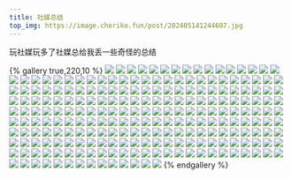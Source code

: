 ```yaml
---
title: 社媒总结
top_img: https://image.cheriko.fun/post/202405141244607.jpg
---
```


玩社媒玩多了社媒总给我丢一些奇怪的总结

{% gallery true,220,10 %}
![](https://image.cheriko.fun/post/202405141606449.jpg)
![](https://image.cheriko.fun/post/202405141606448.jpg)
![](https://image.cheriko.fun/post/202405141606683.jpg)
![](https://image.cheriko.fun/post/202405141606684.jpg)
![](https://image.cheriko.fun/post/202405141606685.jpg)
![](https://image.cheriko.fun/post/202405141606686.jpg)
![](https://image.cheriko.fun/post/202405141606687.jpg)
![](https://image.cheriko.fun/post/202405141606688.jpg)
![](https://image.cheriko.fun/post/202405141606446.jpg)
![](https://image.cheriko.fun/post/202405141606447.jpg)
![](https://image.cheriko.fun/post/202405141606460.jpg)
![](https://image.cheriko.fun/post/202405141606461.jpg)
![](https://image.cheriko.fun/post/202405141606455.jpg)
![](https://image.cheriko.fun/post/202405141606456.jpg)
![](https://image.cheriko.fun/post/202405141606457.jpg)
![](https://image.cheriko.fun/post/202405141606458.jpg)
![](https://image.cheriko.fun/post/202405141606452.jpg)
![](https://image.cheriko.fun/post/202405141606459.jpg)
![](https://image.cheriko.fun/post/202405141606453.jpg)
![](https://image.cheriko.fun/post/202405141606454.jpg)
![](https://image.cheriko.fun/post/202405141606450.jpg)
![](https://image.cheriko.fun/post/202405141606451.jpg)
![](https://image.cheriko.fun/post/202405141606472.jpg)
![](https://image.cheriko.fun/post/202405141606473.jpg)
![](https://image.cheriko.fun/post/202405141606474.jpg)
![](https://image.cheriko.fun/post/202405141606470.jpg)
![](https://image.cheriko.fun/post/202405141606471.jpg)
![](https://image.cheriko.fun/post/202405141606467.jpg)
![](https://image.cheriko.fun/post/202405141606468.jpg)
![](https://image.cheriko.fun/post/202405141606466.jpg)
![](https://image.cheriko.fun/post/202405141606464.jpg)
![](https://image.cheriko.fun/post/202405141606465.jpg)
![](https://image.cheriko.fun/post/202405141606462.jpg)
![](https://image.cheriko.fun/post/202405141606463.jpg)
![](https://image.cheriko.fun/post/202405141606491.jpg)
![](https://image.cheriko.fun/post/202405141606487.jpg)
![](https://image.cheriko.fun/post/202405141606485.jpg)
![](https://image.cheriko.fun/post/202405141606486.jpg)
![](https://image.cheriko.fun/post/202405141606483.jpg)
![](https://image.cheriko.fun/post/202405141606484.jpg)
![](https://image.cheriko.fun/post/202405141606482.jpg)
![](https://image.cheriko.fun/post/202405141606480.jpg)
![](https://image.cheriko.fun/post/202405141606481.jpg)
![](https://image.cheriko.fun/post/202405141606478.jpg)
![](https://image.cheriko.fun/post/202405141606479.jpg)
![](https://image.cheriko.fun/post/202405141606477.jpg)
![](https://image.cheriko.fun/post/202405141606475.jpg)
![](https://image.cheriko.fun/post/202405141606476.jpg)
![](https://image.cheriko.fun/post/202405141606502.jpg)
![](https://image.cheriko.fun/post/202405141606497.jpg)
![](https://image.cheriko.fun/post/202405141606498.jpg)
![](https://image.cheriko.fun/post/202405141606499.jpg)
![](https://image.cheriko.fun/post/202405141606500.jpg)
![](https://image.cheriko.fun/post/202405141606501.jpg)
![](https://image.cheriko.fun/post/202405141606493.jpg)
![](https://image.cheriko.fun/post/202405141606494.jpg)
![](https://image.cheriko.fun/post/202405141606495.jpg)
![](https://image.cheriko.fun/post/202405141606496.jpg)
![](https://image.cheriko.fun/post/202405141606492.jpg)
![](https://image.cheriko.fun/post/202405141606489.jpg)
![](https://image.cheriko.fun/post/202405141606490.jpg)
![](https://image.cheriko.fun/post/202405141606488.jpg)
![](https://image.cheriko.fun/post/202405141606520.jpg)
![](https://image.cheriko.fun/post/202405141606518.jpg)
![](https://image.cheriko.fun/post/202405141606519.jpg)
![](https://image.cheriko.fun/post/202405141606516.jpg)
![](https://image.cheriko.fun/post/202405141606517.jpg)
![](https://image.cheriko.fun/post/202405141606515.jpg)
![](https://image.cheriko.fun/post/202405141606513.jpg)
![](https://image.cheriko.fun/post/202405141606512.jpg)
![](https://image.cheriko.fun/post/202405141606510.jpg)
![](https://image.cheriko.fun/post/202405141606511.jpg)
![](https://image.cheriko.fun/post/202405141606509.jpg)
![](https://image.cheriko.fun/post/202405141606507.jpg)
![](https://image.cheriko.fun/post/202405141606508.jpg)
![](https://image.cheriko.fun/post/202405141606505.jpg)
![](https://image.cheriko.fun/post/202405141606506.jpg)
![](https://image.cheriko.fun/post/202405141606504.jpg)
![](https://image.cheriko.fun/post/202405141606503.jpg)
![](https://image.cheriko.fun/post/202405141606551.jpg)
![](https://image.cheriko.fun/post/202405141606552.jpg)
![](https://image.cheriko.fun/post/202405141606545.jpg)
![](https://image.cheriko.fun/post/202405141606546.jpg)
![](https://image.cheriko.fun/post/202405141606547.jpg)
![](https://image.cheriko.fun/post/202405141606548.jpg)
![](https://image.cheriko.fun/post/202405141606549.jpg)
![](https://image.cheriko.fun/post/202405141606550.jpg)
![](https://image.cheriko.fun/post/202405141606543.jpg)
![](https://image.cheriko.fun/post/202405141606544.jpg)
![](https://image.cheriko.fun/post/202405141606540.jpg)
![](https://image.cheriko.fun/post/202405141606541.jpg)
![](https://image.cheriko.fun/post/202405141606542.jpg)
![](https://image.cheriko.fun/post/202405141606538.jpg)
![](https://image.cheriko.fun/post/202405141606539.jpg)
![](https://image.cheriko.fun/post/202405141606536.jpg)
![](https://image.cheriko.fun/post/202405141606537.jpg)
![](https://image.cheriko.fun/post/202405141606534.jpg)
![](https://image.cheriko.fun/post/202405141606535.jpg)
![](https://image.cheriko.fun/post/202405141606533.jpg)
![](https://image.cheriko.fun/post/202405141606530.jpg)
![](https://image.cheriko.fun/post/202405141606531.jpg)
![](https://image.cheriko.fun/post/202405141606532.jpg)
![](https://image.cheriko.fun/post/202405141606529.jpg)
![](https://image.cheriko.fun/post/202405141606528.jpg)
![](https://image.cheriko.fun/post/202405141606526.jpg)
![](https://image.cheriko.fun/post/202405141606527.jpg)
![](https://image.cheriko.fun/post/202405141606525.jpg)
![](https://image.cheriko.fun/post/202405141606523.jpg)
![](https://image.cheriko.fun/post/202405141606524.jpg)
![](https://image.cheriko.fun/post/202405141606522.jpg)
![](https://image.cheriko.fun/post/202405141606521.jpg)
![](https://image.cheriko.fun/post/202405141606565.jpg)
![](https://image.cheriko.fun/post/202405141606566.jpg)
![](https://image.cheriko.fun/post/202405141606563.jpg)
![](https://image.cheriko.fun/post/202405141606564.jpg)
![](https://image.cheriko.fun/post/202405141606561.jpg)
![](https://image.cheriko.fun/post/202405141606562.jpg)
![](https://image.cheriko.fun/post/202405141606560.jpg)
![](https://image.cheriko.fun/post/202405141606585.jpg)
![](https://image.cheriko.fun/post/202405141606586.jpg)
![](https://image.cheriko.fun/post/202405141606587.jpg)
![](https://image.cheriko.fun/post/202405141606588.jpg)
![](https://image.cheriko.fun/post/202405141606581.jpg)
![](https://image.cheriko.fun/post/202405141606582.jpg)
![](https://image.cheriko.fun/post/202405141606583.jpg)
![](https://image.cheriko.fun/post/202405141606584.jpg)
![](https://image.cheriko.fun/post/202405141606577.jpg)
![](https://image.cheriko.fun/post/202405141606578.jpg)
![](https://image.cheriko.fun/post/202405141606579.jpg)
![](https://image.cheriko.fun/post/202405141606580.jpg)
![](https://image.cheriko.fun/post/202405141606576.jpg)
![](https://image.cheriko.fun/post/202405141606573.jpg)
![](https://image.cheriko.fun/post/202405141606574.jpg)
![](https://image.cheriko.fun/post/202405141606575.jpg)
![](https://image.cheriko.fun/post/202405141606571.jpg)
![](https://image.cheriko.fun/post/202405141606572.jpg)
![](https://image.cheriko.fun/post/202405141606570.jpg)
![](https://image.cheriko.fun/post/202405141606567.jpg)
![](https://image.cheriko.fun/post/202405141606568.jpg)
![](https://image.cheriko.fun/post/202405141606569.jpg)
![](https://image.cheriko.fun/post/202405141606624.jpg)
![](https://image.cheriko.fun/post/202405141606621.jpg)
![](https://image.cheriko.fun/post/202405141606622.jpg)
![](https://image.cheriko.fun/post/202405141606623.jpg)
![](https://image.cheriko.fun/post/202405141606619.jpg)
![](https://image.cheriko.fun/post/202405141606620.jpg)
![](https://image.cheriko.fun/post/202405141606616.jpg)
![](https://image.cheriko.fun/post/202405141606617.jpg)
![](https://image.cheriko.fun/post/202405141606618.jpg)
![](https://image.cheriko.fun/post/202405141606615.jpg)
![](https://image.cheriko.fun/post/202405141606612.jpg)
![](https://image.cheriko.fun/post/202405141606613.jpg)
![](https://image.cheriko.fun/post/202405141606614.jpg)
![](https://image.cheriko.fun/post/202405141606611.jpg)
![](https://image.cheriko.fun/post/202405141606609.jpg)
![](https://image.cheriko.fun/post/202405141606610.jpg)
![](https://image.cheriko.fun/post/202405141606607.jpg)
![](https://image.cheriko.fun/post/202405141606608.jpg)
![](https://image.cheriko.fun/post/202405141606606.jpg)
![](https://image.cheriko.fun/post/202405141606605.jpg)
![](https://image.cheriko.fun/post/202405141606604.jpg)
![](https://image.cheriko.fun/post/202405141606603.jpg)
![](https://image.cheriko.fun/post/202405141606602.jpg)
![](https://image.cheriko.fun/post/202405141606601.jpg)
![](https://image.cheriko.fun/post/202405141606600.jpg)
![](https://image.cheriko.fun/post/202405141606599.jpg)
![](https://image.cheriko.fun/post/202405141606598.jpg)
![](https://image.cheriko.fun/post/202405141606597.jpg)
![](https://image.cheriko.fun/post/202405141606596.jpg)
![](https://image.cheriko.fun/post/202405141606595.jpg)
![](https://image.cheriko.fun/post/202405141606594.jpg)
![](https://image.cheriko.fun/post/202405141606593.jpg)
![](https://image.cheriko.fun/post/202405141606591.jpg)
![](https://image.cheriko.fun/post/202405141606590.jpg)
![](https://image.cheriko.fun/post/202405141606589.jpg)
![](https://image.cheriko.fun/post/202405141606628.jpg)
![](https://image.cheriko.fun/post/202405141606636.jpg)
![](https://image.cheriko.fun/post/202405141606637.jpg)
![](https://image.cheriko.fun/post/202405141606638.jpg)
![](https://image.cheriko.fun/post/202405141606639.jpg)
![](https://image.cheriko.fun/post/202405141606631.jpg)
![](https://image.cheriko.fun/post/202405141606632.jpg)
![](https://image.cheriko.fun/post/202405141606633.jpg)
![](https://image.cheriko.fun/post/202405141606634.jpg)
![](https://image.cheriko.fun/post/202405141606629.jpg)
![](https://image.cheriko.fun/post/202405141606630.jpg)
![](https://image.cheriko.fun/post/202405141606625.jpg)
![](https://image.cheriko.fun/post/202405141606626.jpg)
![](https://image.cheriko.fun/post/202405141606627.jpg)
![](https://image.cheriko.fun/post/202405141606662.jpg)
![](https://image.cheriko.fun/post/202405141606658.jpg)
![](https://image.cheriko.fun/post/202405141606659.jpg)
![](https://image.cheriko.fun/post/202405141606660.jpg)
![](https://image.cheriko.fun/post/202405141606657.jpg)
![](https://image.cheriko.fun/post/202405141606655.jpg)
![](https://image.cheriko.fun/post/202405141606656.jpg)
![](https://image.cheriko.fun/post/202405141606653.jpg)
![](https://image.cheriko.fun/post/202405141606654.jpg)
![](https://image.cheriko.fun/post/202405141606651.jpg)
![](https://image.cheriko.fun/post/202405141606652.jpg)
![](https://image.cheriko.fun/post/202405141606650.jpg)
![](https://image.cheriko.fun/post/202405141606648.jpg)
![](https://image.cheriko.fun/post/202405141606649.jpg)
![](https://image.cheriko.fun/post/202405141606646.jpg)
![](https://image.cheriko.fun/post/202405141606647.jpg)
![](https://image.cheriko.fun/post/202405141606645.jpg)
![](https://image.cheriko.fun/post/202405141606643.jpg)
![](https://image.cheriko.fun/post/202405141606644.jpg)
![](https://image.cheriko.fun/post/202405141606641.jpg)
![](https://image.cheriko.fun/post/202405141606642.jpg)
![](https://image.cheriko.fun/post/202405141606640.jpg)
![](https://image.cheriko.fun/post/202405141606668.jpg)
![](https://image.cheriko.fun/post/202405141606669.jpg)
![](https://image.cheriko.fun/post/202405141606670.jpg)
![](https://image.cheriko.fun/post/202405141606666.jpg)
![](https://image.cheriko.fun/post/202405141606667.jpg)
![](https://image.cheriko.fun/post/202405141606663.jpg)
![](https://image.cheriko.fun/post/202405141606661.jpg)
![](https://image.cheriko.fun/post/202405141606682.jpg)
![](https://image.cheriko.fun/post/202405141606678.jpg)
![](https://image.cheriko.fun/post/202405141606679.jpg)
![](https://image.cheriko.fun/post/202405141606680.jpg)
![](https://image.cheriko.fun/post/202405141606681.jpg)
![](https://image.cheriko.fun/post/202405141606673.jpg)
![](https://image.cheriko.fun/post/202405141606674.jpg)
![](https://image.cheriko.fun/post/202405141606675.jpg)
![](https://image.cheriko.fun/post/202405141606676.jpg)
![](https://image.cheriko.fun/post/202405141606677.jpg)
![](https://image.cheriko.fun/post/202405141606671.jpg)
![](https://image.cheriko.fun/post/202405141606672.jpg)
{% endgallery %}